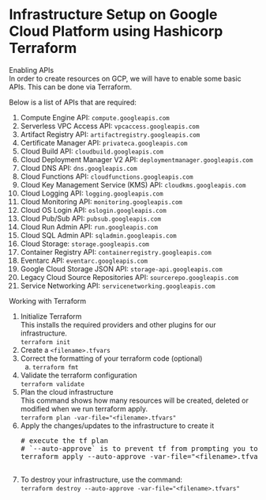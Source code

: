 <h1>Infrastructure Setup on Google Cloud Platform using Hashicorp Terraform</h1>

<p>Enabling APIs<br>
In order to create resources on GCP, we will have to enable some basic APIs. This can be done via Terraform.</p>

<p>Below is a list of APIs that are required:<br>
<ol>
  <li>Compute Engine API: <code>compute.googleapis.com</code></li>
  <li>Serverless VPC Access API: <code>vpcaccess.googleapis.com</code></li>
  <li>Artifact Registry API: <code>artifactregistry.googleapis.com</code></li>
  <li>Certificate Manager API: <code>privateca.googleapis.com</code></li>
  <li>Cloud Build API: <code>cloudbuild.googleapis.com</code></li>
  <li>Cloud Deployment Manager V2 API: <code>deploymentmanager.googleapis.com</code></li>
  <li>Cloud DNS API: <code>dns.googleapis.com</code></li>
  <li>Cloud Functions API: <code>cloudfunctions.googleapis.com</code></li>
  <li>Cloud Key Management Service (KMS) API: <code>cloudkms.googleapis.com</code></li>
  <li>Cloud Logging API: <code>logging.googleapis.com</code></li>
  <li>Cloud Monitoring API: <code>monitoring.googleapis.com</code></li>
  <li>Cloud OS Login API: <code>oslogin.googleapis.com</code></li>
  <li>Cloud Pub/Sub API: <code>pubsub.googleapis.com</code></li>
  <li>Cloud Run Admin API: <code>run.googleapis.com</code></li>
  <li>Cloud SQL Admin API: <code>sqladmin.googleapis.com</code></li>
  <li>Cloud Storage: <code>storage.googleapis.com</code></li>
  <li>Container Registry API: <code>containerregistry.googleapis.com</code></li>
  <li>Eventarc API: <code>eventarc.googleapis.com</code></li>
  <li>Google Cloud Storage JSON API: <code>storage-api.googleapis.com</code></li>
  <li>Legacy Cloud Source Repositories API: <code>sourcerepo.googleapis.com</code></li>
  <li>Service Networking API: <code>servicenetworking.googleapis.com</code></li>
</ol>

<p>Working with Terraform</p>

<ol>
  <li>Initialize Terraform<br>
    This installs the required providers and other plugins for our infrastructure.<br>
    <code>terraform init</code></li>
    
  <li>Create a <code>&lt;filename&gt;.tfvars</code></li>
  
  <li>Correct the formatting of your terraform code (optional)<br>
    <ol type="a">
      <li><code>terraform fmt</code></li>
    </ol>
  </li>

  <li>Validate the terraform configuration<br>
    <code>terraform validate</code></li>

  <li>Plan the cloud infrastructure<br>
    This command shows how many resources will be created, deleted or modified when we run terraform apply.<br>
    <code>terraform plan -var-file="&lt;filename&gt;.tfvars"</code></li>

  <li>Apply the changes/updates to the infrastructure to create it<br>
    <pre>
# execute the tf plan
# `--auto-approve` is to prevent tf from prompting you to say y/n to apply the plan
terraform apply --auto-approve -var-file="&lt;filename&gt;.tfvars"
    </pre>
  </li>

  <li>To destroy your infrastructure, use the command:<br>
    <code>terraform destroy --auto-approve -var-file="&lt;filename&gt;.tfvars"</code></li>
</ol>
